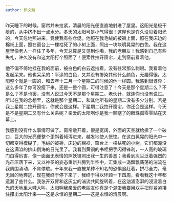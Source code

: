 ```yaml
---
author: 郭文瀚
---
```


昨天睡下的时候，窗帘并未拉紧，清晨的阳光便直直地射进了屋里。这阳光是极干瘪的，从中挤不出一点水分。冬天的太阳可是小气得很！这屋也是许久没见着阳光的，今天忽地照进来，竟使我有些仓促。他照在我毛绒的被褥上面，照在我床边的棉袄上面，照在窗台上一棵枯死了的小树上面，照出一块块明晃晃的白色。我在这屋里像老人一样住了多年，今天总算是又见到你嘞，我的老朋友！我感到自己有些失礼，许久没有和这太阳打个照面了！便索性拉开窗帘，走到窗前看着他。

他不偏不倚地挂在我的面前，被白色的白云遮挡着，没有往常那么刺眼。我看着他发起呆来。他也呆呆的：平涂的白色，又并没有掺染其他什么颜色，无趣得很。太阳整个就是一圆的，和去年十二月一个星期二的时候的他一样圆。我感到很讶异：这么多年了你可没瘦下来，还是一整个圆，可得注意了！今天是那个星期二么？不是么？不是也罢，没有人说过今天不是那个星期二。老伙计，就连你也没有说过。所以在我的念想里，这就是那个星期二，和其他所有的星期二没有多少分别。若是我上星期二拉开窗帘，你就会是这样。下星期二我拉开窗帘，你还会是这样。今天是不是星期二又有什么关系呢？亲爱的太阳啊你是我一颗瞎了的眼珠孤零零贴在天幕上。

我感到没有什么事情可做了。窗帘敞开着，很是宽阔，外面的天空就给撕了一个破口，巨大的光亮便整个歪斜着倾泻进来，越发地使人恍惚。在这白晃晃的阳光中一切都变得模糊了，毛绒的被褥，床边的棉袄，窗台上一棵枯死的小树，它们都淹没在这满溢的排山倒海的日光里了。我看到黄铜的书柜把手闪得锋利，一人高的玻璃门白得厉害，像一面面无表情的照妖镜照出我一生的善恶；我看到灰尘泛着强烈的光芒压落下来，又以神圣的姿态重新升腾到半空中，汇集成一涡飘飘荡荡的湍流在我周围涌动，不肯停歇。十年来我一直被某种不知名的恐惧追赶着，拼尽全力，毫无目的地奔逃，现在我终于停下来了，我终于得以环顾一下四周，看看我这十年都遗漏了些什么。我张开双臂和这灰尘的湍流共同旋转着，在这汹涌澎湃的浸没着白光的天地里大喊大叫，太阳啊我亲爱的老朋友你真是个混蛋我要用双手把你紧紧攥住攥出太阳汁来——这是永恒的星期二——这是永恒的清晨啊。
